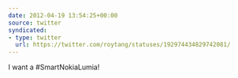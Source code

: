 ```yaml
---
date: 2012-04-19 13:54:25+00:00
source: twitter
syndicated:
- type: twitter
  url: https://twitter.com/roytang/statuses/192974434829742081/
---
```


I want a #SmartNokiaLumia!